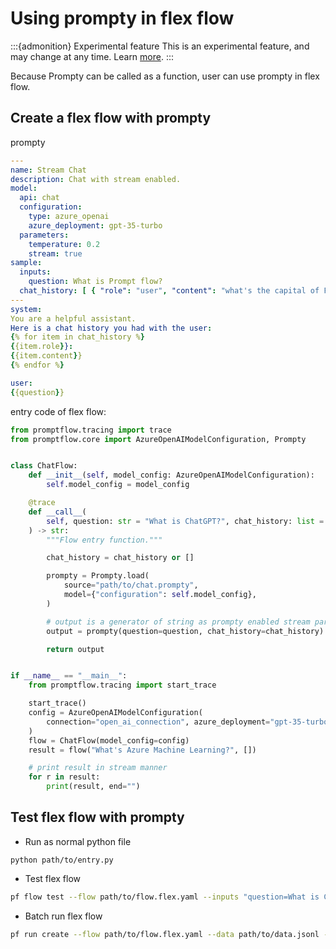 # Using prompty in flex flow

:::{admonition} Experimental feature
This is an experimental feature, and may change at any time. Learn [more](../faq.md#stable-vs-experimental).
:::

Because Prompty can be called as a function, user can use prompty in flex flow.


## Create a flex flow with prompty

prompty
```yaml
---
name: Stream Chat
description: Chat with stream enabled.
model:
  api: chat
  configuration:
    type: azure_openai
    azure_deployment: gpt-35-turbo
  parameters:
    temperature: 0.2
    stream: true
sample:
  inputs:
    question: What is Prompt flow?
  chat_history: [ { "role": "user", "content": "what's the capital of France?" }, { "role": "assistant", "content": "Paris" } ]
---
system:
You are a helpful assistant.
Here is a chat history you had with the user:
{% for item in chat_history %}
{{item.role}}:
{{item.content}}
{% endfor %}

user:
{{question}}
```

entry code of flex flow:
```python
from promptflow.tracing import trace
from promptflow.core import AzureOpenAIModelConfiguration, Prompty


class ChatFlow:
    def __init__(self, model_config: AzureOpenAIModelConfiguration):
        self.model_config = model_config

    @trace
    def __call__(
        self, question: str = "What is ChatGPT?", chat_history: list = None
    ) -> str:
        """Flow entry function."""

        chat_history = chat_history or []

        prompty = Prompty.load(
            source="path/to/chat.prompty",
            model={"configuration": self.model_config},
        )

        # output is a generator of string as prompty enabled stream parameter
        output = prompty(question=question, chat_history=chat_history)

        return output


if __name__ == "__main__":
    from promptflow.tracing import start_trace

    start_trace()
    config = AzureOpenAIModelConfiguration(
        connection="open_ai_connection", azure_deployment="gpt-35-turbo"
    )
    flow = ChatFlow(model_config=config)
    result = flow("What's Azure Machine Learning?", [])

    # print result in stream manner
    for r in result:
        print(result, end="")
```

## Test flex flow with prompty

- Run as normal python file
```batch
python path/to/entry.py
```

- Test flex flow

```bash
pf flow test --flow path/to/flow.flex.yaml --inputs "question=What is ChatGPT?"
```

- Batch run flex flow

```bash
pf run create --flow path/to/flow.flex.yaml --data path/to/data.jsonl --column-mapping question='${data.question}' 
```